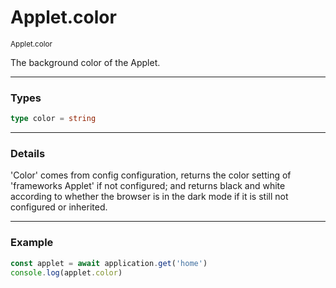 # Applet.color

<small>Applet.color</small>

The background color of the Applet.

---

<h3>Types</h3>

```ts
type color = string
```

---

<h3>Details</h3>

'Color' comes from config configuration, returns the color setting of 'frameworks Applet' if not configured; and returns black and white according to whether the browser is in the dark mode if it is still not configured or inherited.

---

<h3>Example</h3>

```ts
const applet = await application.get('home')
console.log(applet.color)
```
